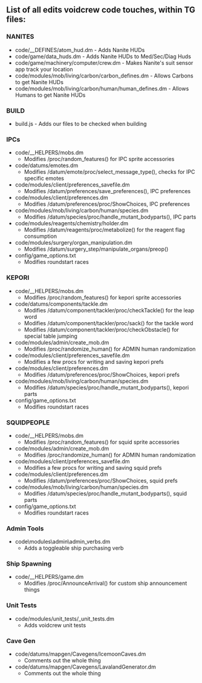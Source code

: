 ## List of all edits voidcrew code touches, within TG files:

### NANITES
- code/__DEFINES/atom_hud.dm - Adds Nanite HUDs
- code/game/data_huds.dm - Adds Nanite HUDs to Med/Sec/Diag Huds
- code/game/machinery/computer/crew.dm - Makes Nanite's suit sensor app track your location
- code/modules/mob/living/carbon/carbon_defines.dm - Allows Carbons to get Nanite HUDs
- code/modules/mob/living/carbon/human/human_defines.dm - Allows Humans to get Nanite HUDs

### BUILD
- build.js - Adds our files to be checked when building

### IPCs
- code/__HELPERS/mobs.dm
	- Modifies /proc/random_features() for IPC sprite accessories
- code/datums/emotes.dm
	- Modifies /datum/emote/proc/select_message_type(), checks for IPC specific emotes
- code/modules/client/preferences_savefile.dm
	- Modifies /datum/preferences/save_preferences(), IPC preferences
- code/modules/client/preferences.dm
	- Modifies /datum/preferences/proc/ShowChoices, IPC preferences
- code/modules/mob/living/carbon/human/species.dm
	- Modifies /datum/species/proc/handle_mutant_bodyparts(), IPC parts
- code/modules/reagents/chemistry/holder.dm
	- Modifies /datum/reagents/proc/metabolize() for the reagent flag consumption
- code/modules/surgery/organ_manipulation.dm
	- Modifies /datum/surgery_step/manipulate_organs/preop()
- config/game_options.txt
	- Modifies roundstart races

### KEPORI
- code/__HELPERS/mobs.dm
	- Modifies /proc/random_features() for kepori sprite accessories
- code/datums/components/tackle.dm
	- Modifies /datum/component/tackler/proc/checkTackle() for the leap word
	- Modifies /datum/component/tackler/proc/sack() for the tackle word
	- Modifies /datum/component/tackler/proc/checkObstacle() for special table jumping 
- code/modules/admin/create_mob.dm
	- Modifies /proc/randomize_human() for ADMIN human randomization
- code/modules/client/preferences_savefile.dm
	- Modifies a few procs for writing and saving kepori prefs
- code/modules/client/preferences.dm
	- Modifies /datum/preferences/proc/ShowChoices, kepori prefs
- code/modules/mob/living/carbon/human/species.dm
	- Modifies /datum/species/proc/handle_mutant_bodyparts(), kepori parts
- config/game_options.txt
	- Modifies roundstart races

### SQUIDPEOPLE
- code/__HELPERS/mobs.dm
	- Modifies /proc/random_features() for squid sprite accessories
- code/modules/admin/create_mob.dm
	- Modifies /proc/randomize_human() for ADMIN human randomization
- code/modules/client/preferences_savefile.dm
	- Modifies a few procs for writing and saving squid prefs
- code/modules/client/preferences.dm
	- Modifies /datum/preferences/proc/ShowChoices, squid prefs
- code/modules/mob/living/carbon/human/species.dm
	- Modifies /datum/species/proc/handle_mutant_bodyparts(), squid parts
- config/game_options.txt
	- Modifies roundstart races

### Admin Tools
- code\modules\admin\admin_verbs.dm
	- Adds a toggleable ship purchasing verb

### Ship Spawning
- code/__HELPERS/game.dm
	- Modifies /proc/AnnounceArrival() for custom ship announcement things

### Unit Tests
- code/modules/unit_tests/_unit_tests.dm
	- Adds voidcrew unit tests

### Cave Gen
- code/datums/mapgen/Cavegens/IcemoonCaves.dm
	- Comments out the whole thing
- code/datums/mapgen/Cavegens/LavalandGenerator.dm
	- Comments out the whole thing

